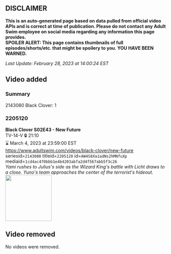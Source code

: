 ## DISCLAIMER
**This is an auto-generated page based on data pulled from official video APIs and is correct at time of publication. Please do not contact any Adult Swim employee on social media regarding any information this page provides.**  
**SPOILER ALERT: This page contains thumbnails of full episodes/shorts/etc. that might be spoilery to you. YOU HAVE BEEN WARNED.**  

_Last Update: February 28, 2023 at 14:00:24 EST_
## Video added
### Summary
2143080 Black Clover: 1  
### 2205120
**Black Clover S02E43 - New Future**  
TV-14-V 🔒 21:10  
⌛ March 4, 2023 at 23:59:00 EST  
https://www.adultswim.com/videos/black-clover/new-future  
seriesid=`2143080` titleid=`2205120` id=`AW4S8Xa1adNs2hMNfuXp` mediaid=`1cd4ac470bbb1e4b4203abfa2d4f567abb5f3c26`  
_Yami rushes to Julius's side as the Wizard King's battle with Licht draws to a close. Yuno's team approaches the center of the terrorist's hideout._  
<a href="https://media.cdn.adultswim.com/uploads/20191028/thumbnails/2_1910281117213-BlackClover_094.jpg"><img src="https://media.cdn.adultswim.com/uploads/20191028/thumbnails/2_1910281117213-BlackClover_094.jpg" height="144px" /></a>
## Video removed
No videos were removed.  
